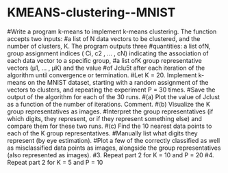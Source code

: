 # KMEANS-clustering--MNIST
#Write a program k-means to implement k-means clustering. The function accepts two inputs: 
#a list of N data vectors to be clustered, and the number of clusters, K. The program outputs three
#quantities: a list ofN, group assignment indices ( Ci, c2 , ... , cN) indicating the association of each data vector to a specific group,
#a list ofK group representative vectors (µ1, ... , µK) and the value 
#of Jclu5t after each iteration of the algorithm until convergence or termination. 
#Let K = 20. Implement k-means on the MNIST dataset, starting with a random assignment of the vectors to clusters, and repeating the experiment P = 30 times. 
#Save the output of the algorithm for each of the 30 runs.
#(a)	Plot the value of Jclust as a function of the number of iterations. Comment.
#(b)	Visualize the K group representatives as images. 
#Interpret the group representatives (if which digits, they represent, or if they represent something else) and compare them for these two runs.
#(c)	Find the 10 nearest data points to each of the K group representatives.
#Manually list what digits they represent (by eye estimation). 
#Plot a few of the correctly classified as well as misclassified data points as images, alongside the group representatives (also represented as images).
#3.	Repeat part 2 for K = 10 and P = 20
#4.  Repeat part 2 for K = 5 and P = 10
